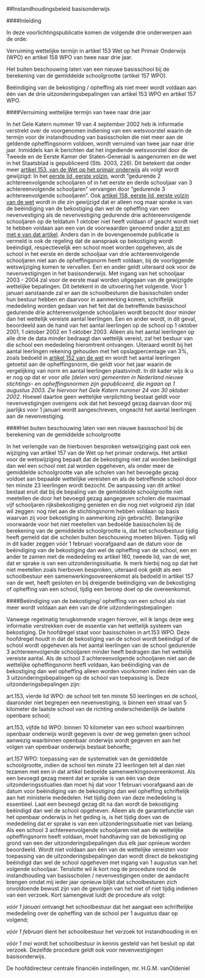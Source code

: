 <meta http-equiv='Content-Type' content='text/html; charset=utf-8' />

##Instandhoudingsbeleid basisonderwijs

####Inleiding

In deze voorlichtingspublicatie komen de volgende drie onderwerpen aan de orde: 

Verruiming wettelijke termijn in artikel 153 Wet op het Primair Onderwijs (WPO) en artikel 158 WPO van twee naar drie jaar.  

Het buiten beschouwing laten van een nieuwe basisschool bij de berekening van de gemiddelde schoolgrootte (artikel 157 WPO).  

Beëindiging van de bekostiging / opheffing als niet meer wordt voldaan aan één van de drie uitzonderingsbepalingen van artikel 153 WPO en artikel 157 WPO.      

####Verruiming wettelijke termijn van twee naar drie jaar

In het Gele Katern nummer 19 van 4 september 2002 heb ik informatie verstrekt over de voorgenomen indiening van een wetsvoorstel waarin de termijn voor de instandhouding van basisscholen die niet meer aan de geldende opheffingsnorm voldoen, wordt verruimd van twee jaar naar drie jaar. Inmiddels kan ik berichten dat het ingediende wetsvoorstel door de Tweede en de Eerste Kamer der Staten-Generaal is aangenomen en de wet in het Staatsblad is gepubliceerd (Stb. 2003, 226). Dit betekent dat onder meer [artikel 153, van de Wet op het primair onderwijs](../../../../wet/wbo/BWBR0003420/README.md) als volgt wordt gewijzigd: In het [eerste lid, eerste volzin](../../../../wet/wbo/BWBR0003420/README.md), wordt ”gedurende 2 achtereenvolgende schooljaren of in het eerste en derde schooljaar van 3 achtereenvolgende schooljaren” vervangen door ”gedurende 3 achtereenvolgende schooljaren”. Ook [artikel 158, eerste lid, eerste volzin van de wet](../../../../wet/wbo/BWBR0003420/README.md) wordt in die zin gewijzigd dat er alleen nog maar sprake is van de beëindiging van de bekostiging dan wel de opheffing van een nevenvestiging als de nevenvestiging gedurende drie achtereenvolgende schooljaren op de teldatum 1 oktober niet heeft voldaan of geacht wordt niet te hebben voldaan aan een van de voorwaarden genoemd onder [a tot en met e van dat artikel](../../../../wet/wbo/BWBR0003420/README.md). Anders dan in de bovengenoemde publicatie is vermeld is ook de regeling dat de aanspraak op bekostiging wordt beëindigd, respectievelijk een school moet worden opgeheven, als de school in het eerste en derde schooljaar van drie achtereenvolgende schooljaren niet aan de opheffingsnorm heeft voldaan, bij de voorliggende wetswijziging komen te vervallen. Een en ander geldt uiteraard ook voor de nevenvestigingen in het basisonderwijs. Met ingang van het schooljaar 2003 - 2004 zal voor de eerste maal worden uitgegaan van de gewijzigde wettelijke bepalingen. Dit betekent in de uitvoering het volgende. Voor 1 januari aanstaande zal er aan de schoolbesturen die basisscholen onder hun bestuur hebben en daarvoor in aanmerking komen, schriftelijk mededeling worden gedaan van het feit dat de betreffende basisschool gedurende drie achtereenvolgende schooljaren wordt bezocht door minder dan het wettelijk vereiste aantal leerlingen. Een en ander wordt, in dit geval, beoordeeld aan de hand van het aantal leerlingen op de school op 1 oktober 2001, 1 oktober 2002 en 1 oktober 2003. Alleen als het aantal leerlingen op alle drie de data minder bedraagt dan wettelijk vereist, zal het bestuur van die school een mededeling hieromtrent ontvangen. Uiteraard wordt bij het aantal leerlingen rekening gehouden met het opslagpercentage van 3%, zoals bedoeld in [artikel 152 van de wet](../../../../wet/wbo/BWBR0003420/README.md) en wordt het aantal leerlingen getoetst aan de opheffingsnorm, die geldt voor het jaar waarin de vergelijking van norm en aantal leerlingen plaatsvindt. In dit kader wijs ik u er nog op dat er voor *alle (delen van) gemeenten in Nederland nieuwe stichtings- en opheffingsnormen zijn gepubliceerd, die ingaan op 1 augustus 2003. Zie hiervoor het Gele Katern nummer 24 van 30 oktober 2002.* Hoewel daartoe geen wettelijke verplichting bestaat geldt voor nevenvestigingen overigens ook dat het bevoegd gezag daarvan door mij jaarlijks voor 1 januari wordt aangeschreven, ongeacht het aantal leerlingen aan de nevenvestiging.    

####Het buiten beschouwing laten van een nieuwe basisschool bij de berekening van de gemiddelde schoolgrootte

In het verlengde van de hierboven besproken wetswijziging past ook een wijziging van artikel 157 van de Wet op het primair onderwijs. Het artikel voor de wetswijziging bepaalt dat de bekostiging niet zal worden beëindigd dan wel een school niet zal worden opgeheven, als onder meer de gemiddelde schoolgrootte van alle scholen van het bevoegde gezag voldoet aan bepaalde wettelijke vereisten en als de betreffende school door ten minste 23 leerlingen wordt bezocht. De aanpassing van dit artikel bestaat eruit dat bij de bepaling van de gemiddelde schoolgrootte niet meetellen de door het bevoegd gezag aangegeven scholen die maximaal vijf schooljaren rijksbekostiging genieten en die nog niet volgroeid zijn (dat wil zeggen: nog niet aan de stichtingsnorm hebben voldaan op basis waarvan zij voor bekostiging in aanmerking zijn gebracht). Belangrijke voorwaarde voor het niet meetellen van bedoelde basisscholen bij de berekening van de gemiddelde schoolgrootte is, dat het schoolbestuur tijdig heeft gemeld dat die scholen buiten beschouwing moeten blijven. Tijdig wil in dit kader zeggen vóór 1 februari voorafgaand aan de datum voor de beëindiging van de bekostiging dan wel de opheffing van de school, een en ander te zamen met de mededeling ex artikel 160, tweede lid, van de wet, dat er sprake is van een uitzonderingssituatie. Ik merk hierbij nog op dat het niet meetellen zoals hierboven besproken, uiteraard ook geldt als een schoolbestuur een samenwerkingsovereenkomst als bedoeld in artikel 157 van de wet, heeft gesloten en bij dreigende beëindiging van de bekostiging of opheffing van een school, tijdig een beroep doet op die overeenkomst.    

####Beëindiging van de bekostiging/ opheffing van een school als niet meer wordt voldaan aan één van de drie uitzonderingsbepalingen

Vanwege regelmatig terugkomende vragen hierover, wil ik langs deze weg informatie verstrekken over de essentie van het wettelijk systeem van bekostiging. De hoofdregel staat voor basisscholen in art.153 WPO. Deze hoofdregel houdt in dat de bekostiging van de school wordt beëindigd of de school wordt opgeheven als het aantal leerlingen van de school gedurende 3 achtereenvolgende schooljaren minder heeft bedragen dan het wettelijk vereiste aantal. Als de school 3 achtereenvolgende schooljaren niet aan de wettelijke opheffingsnorm heeft voldaan, kan beëindiging van de bekostiging dan wel opheffing alleen worden voorkomen indien één van de 3 uitzonderingsbepalingen op de school van toepassing is. Deze uitzonderingsbepalingen zijn: 

art.153, vierde lid WPO: de school telt ten minste 50 leerlingen en de school, daaronder niet begrepen een nevenvestiging, is binnen een straal van 5 kilometer de laatste school van de richting onderscheidenlijk de laatste openbare school;  

art.153, vijfde lid WPO: binnen 10 kilometer van een school waarbinnen openbaar onderwijs wordt gegeven is over de weg gemeten geen school aanwezig waarbinnen openbaar onderwijs wordt gegeven en aan het volgen van openbaar onderwijs bestaat behoefte;  

art.157 WPO: toepassing van de systematiek van de gemiddelde schoolgrootte, indien de school ten minste 23 leerlingen telt al dan niet tezamen met een in dat artikel bedoelde samenwerkingsovereenkomst.   Als een bevoegd gezag meent dat er sprake is van één van deze uitzonderingssituaties dan moet hij dat voor 1 februari voorafgaand aan de datum voor beëindiging van de bekostiging dan wel opheffing schriftelijk aan het ministerie mededelen. Het tijdig doen van deze mededeling is essentieel. Laat een bevoegd gezag dit na dan wordt de bekostiging beëindigd dan wel de school opgeheven. Alleen als de garantiefunctie van het openbaar onderwijs in het geding is, is het tijdig doen van de mededeling dat er sprake is van een uitzonderingssituatie niet van belang. Als een school 3 achtereenvolgende schooljaren niet aan de wettelijke opheffingsnorm heeft voldaan, moet handhaving van de bekostiging op grond van een der uitzonderingsbepalingen dus elk jaar opnieuw worden beoordeeld. Wordt niet voldaan aan één van de wettelijke vereisten voor toepassing van de uitzonderingsbepalingen dan wordt direct de bekostiging beëindigd dan wel de school opgeheven met ingang van 1 augustus van het volgende schooljaar. Tenslotte wil ik kort nog de procedure rond de instandhouding van basisscholen / nevenvestigingen onder de aandacht brengen omdat mij ieder jaar opnieuw blijkt dat schoolbesturen zich onvoldoende bewust zijn van de gevolgen van het niet of niet tijdig indienen van een verzoek. Kort samengevat luidt de procedure als volgt: 

*vóór 1 januari* ontvangt het schoolbestuur dat het aangaat een schriftelijke mededeling over de opheffing van de school per 1 augustus daar op volgend;  

*vóór 1 februari* dient het schoolbestuur het verzoek tot instandhouding in en  

*vóór 1 mei* wordt het schoolbestuur in kennis gesteld van het besluit op dat verzoek.   Dezelfde procedure geldt ook voor nevenvestigingen basisonderwijs.      

De 
hoofddirecteur centrale financiën instellingen, 
mr. H.G.M. vanOldeniel    

